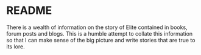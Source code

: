 # README

There is a wealth of information on the story of Elite contained in books, forum posts and blogs.  This is a humble attempt to collate this information so that I can make sense of the big picture and write stories that are true to its lore.